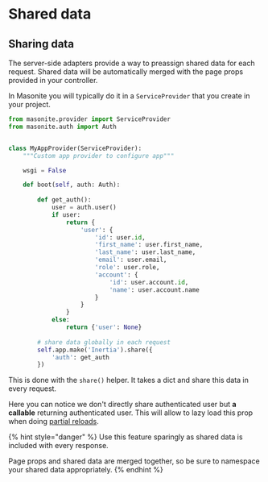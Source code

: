 # Shared data

## Sharing data

The server-side adapters provide a way to preassign shared data for each request. Shared data will be automatically merged with the page props provided in your controller.

In Masonite you will typically do it in a `ServiceProvider` that you create in your project.

```python
from masonite.provider import ServiceProvider
from masonite.auth import Auth


class MyAppProvider(ServiceProvider):
    """Custom app provider to configure app"""

    wsgi = False

    def boot(self, auth: Auth):
        
        def get_auth():
            user = auth.user()
            if user:
                return {
                    'user': {
                        'id': user.id,
                        'first_name': user.first_name,
                        'last_name': user.last_name,
                        'email': user.email,
                        'role': user.role,
                        'account': {
                            'id': user.account.id,
                            'name': user.account.name
                        }
                    }
                }
            else:
                return {'user': None}
        
        # share data globally in each request
        self.app.make('Inertia').share({
            'auth': get_auth
        })

```

This is done with the `share()` helper. It takes a dict and share this data in every request.

Here you can notice we don't directly share authenticated user but **a callable** returning authenticated user. This will allow to lazy load this prop when doing [partial reloads](../advanced/partial-reloads.md).

{% hint style="danger" %}
Use this feature sparingly as shared data is included with every response. 

Page props and shared data are merged together, so be sure to namespace your shared data appropriately.
{% endhint %}



